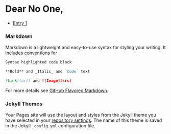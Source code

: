 # Dear No One,

* [Entry 1](https://nki13.github.io/dearnoone/March19/1)

### Markdown

Markdown is a lightweight and easy-to-use syntax for styling your writing. It includes conventions for

```markdown
Syntax highlighted code block

**Bold** and _Italic_ and `Code` text

[Link](url) and ![Image](src)
```

For more details see [GitHub Flavored Markdown](https://guides.github.com/features/mastering-markdown/).

### Jekyll Themes

Your Pages site will use the layout and styles from the Jekyll theme you have selected in your [repository settings](https://github.com/dearNoOne/dearnoone.github.io/settings). The name of this theme is saved in the Jekyll `_config.yml` configuration file.